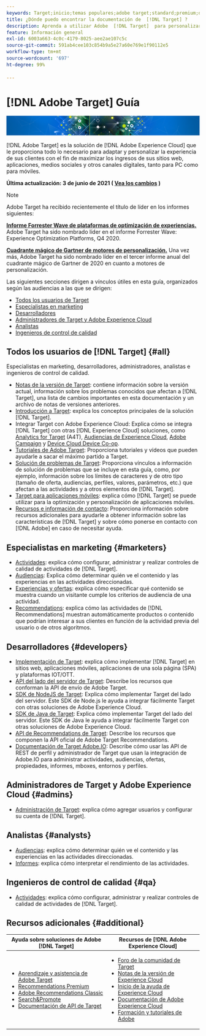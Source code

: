 ```yaml
---
keywords: Target;inicio;temas populares;adobe target;standard;premium;documentación de target;documentación de adobe target
title: ¿Dónde puedo encontrar la documentación de  [!DNL Target] ?
description: Aprenda a utilizar Adobe  [!DNL Target]  para personalizar la experiencia de sus clientes con el fin de maximizar los ingresos de sus sitios web y móviles, aplicaciones y otros canales digitales.
feature: Información general
exl-id: 6003a663-4c0c-4179-8025-aee2ae107c5c
source-git-commit: 591ab4cee103c854b9a5e27a60e769e1f90112e5
workflow-type: tm+mt
source-wordcount: '697'
ht-degree: 99%

---
```


# [!DNL Adobe Target] Guía

![Banner](assets/target-home-banner-simple.png)

[!DNL Adobe Target] es la solución de [!DNL Adobe Experience Cloud] que le proporciona todo lo necesario para adaptar y personalizar la experiencia de sus clientes con el fin de maximizar los ingresos de sus sitios web, aplicaciones, medios sociales y otros canales digitales, tanto para PC como para móviles.

**Última actualización: 3 de junio de 2021 (  [Vea los cambios](r-release-notes/doc-change.md) )**

>[!NOTE]
>
>Adobe Target ha recibido recientemente el título de líder en los informes siguientes:
>
>**[Informe Forrester Wave de plataformas de optimización de experiencias.](https://blog.adobe.com/en/2020/11/24/adobe-named-leader-in-forrester-wave-report-experience-optimization-platforms.html)** Adobe Target ha sido nombrado líder en el informe Forrester Wave: Experience Optimization Platforms, Q4 2020.
>
>**[Cuadrante mágico de Gartner de motores de personalización.](https://theblog.adobe.com/adobe-again-named-leader-in-gartner-magic-quadrant-for-personalization-engines/)** Una vez más, Adobe Target ha sido nombrado líder en el tercer informe anual del cuadrante mágico de Gartner de 2020 en cuanto a motores de personalización.

Las siguientes secciones dirigen a vínculos útiles en esta guía, organizados según las audiencias a las que se dirigen:

- [Todos los usuarios de Target](#all)
- [Especialistas en marketing](#marketers)
- [Desarrolladores ](#developers)
- [Administradores de Target y Adobe Experience Cloud](#admins)
- [Analistas ](#analysts)
- [Ingenieros de control de calidad ](#qa)

## Todos los usuarios de [!DNL Target]  {#all}

Especialistas en marketing, desarrolladores, administradores, analistas e ingenieros de control de calidad.

- [Notas de la versión de Target](r-release-notes/release-notes.md): contiene información sobre la versión actual, información sobre los problemas conocidos que afectan a [!DNL Target], una lista de cambios importantes en esta documentación y un archivo de notas de versiones anteriores.
- [Introducción a Target](c-intro/intro.md): explica los conceptos principales de la solución [!DNL Target].
- Integrar Target con Adobe Experience Cloud: Explica cómo se integra [!DNL Target] con otras [!DNL Experience Cloud] soluciones, como [Analytics for Target](/help/c-integrating-target-with-mac/a4t/a4t.md) (A4T), [Audiencias de Experience Cloud](/help/c-integrating-target-with-mac/mmp.md), [Adobe Campaign](/help/c-integrating-target-with-mac/campaign-and-target.md) y [Device Cloud Device Co-op](/help/c-integrating-target-with-mac/experience-cloud-device-co-op.md).
- [Tutoriales de Adobe Target](https://experienceleague.adobe.com/docs/target-learn/tutorials/overview.html?lang=es): Proporciona tutoriales y vídeos que pueden ayudarle a sacar el máximo partido a Target.
- [Solución de problemas de Target](r-troubleshooting-target/troubleshooting-target.md): Proporciona vínculos a información de solución de problemas que se incluye en esta guía, como, por ejemplo, información sobre los límites de caracteres y de otro tipo (tamaño de oferta, audiencias, perfiles, valores, parámetros, etc.) que afectan a las actividades y a otros elementos de [!DNL Target].
- [Target para aplicaciones móviles](c-target-mobile-app/target-mobile-app.md): explica cómo [!DNL Target] se puede utilizar para la optimización y personalización de aplicaciones móviles.
- [Recursos e información de contacto](cmp-resources-and-contact-information.md): Proporciona información sobre recursos adicionales para ayudarle a obtener información sobre las características de [!DNL Target] y sobre cómo ponerse en contacto con [!DNL Adobe] en caso de necesitar ayuda.

## Especialistas en marketing {#marketers}

- [Actividades](c-activities/activities.md): explica cómo configurar, administrar y realizar controles de calidad de actividades de [!DNL Target].
- [Audiencias](c-target/target.md): Explica cómo determinar quién ve el contenido y las experiencias en las actividades direccionadas.
- [Experiencias y ofertas](c-experiences/experiences.md): explica cómo especificar qué contenido se muestra cuando un visitante cumple los criterios de audiencia de una actividad.
- [Recommendations](c-recommendations/recommendations.md): explica cómo las actividades de [!DNL Recommendations] muestran automáticamente productos o contenido que podrían interesar a sus clientes en función de la actividad previa del usuario o de otros algoritmos.

## Desarrolladores {#developers}

- [Implementación de Target](c-implementing-target/implementing-target.md): explica cómo implementar [!DNL Target] en sitios web, aplicaciones móviles, aplicaciones de una sola página (SPA) y plataformas IOT/OTT.
- [API del lado del servidor de Target](https://developers.adobetarget.com/api/delivery-api/): Describe los recursos que conforman la API de envío de Adobe Target.
- [SDK de NodeJS de Target](https://github.com/adobe/target-nodejs-sdk): Explica cómo implementar Target del lado del servidor. Este SDK de Node.js le ayuda a integrar fácilmente Target con otras soluciones de Adobe Experience Cloud.
- [SDK de Java de Target](https://github.com/adobe/target-java-sdk): Explica cómo implementar Target del lado del servidor. Este SDK de Java le ayuda a integrar fácilmente Target con otras soluciones de Adobe Experience Cloud.
- [API de Recommendations de Target](https://developers.adobetarget.com/api/recommendations/): Describe los recursos que componen la API oficial de Adobe Target Recommendations.
- [Documentación de Target Adobe.IO](http://developers.adobetarget.com/api/#introduction): Describe cómo usar las API de REST de perfil y administrador de Target que usan la integración de Adobe.IO para administrar actividades, audiencias, ofertas, propiedades, informes, mboxes, entornos y perfiles.

## Administradores de Target y Adobe Experience Cloud {#admins}

- [Administración de Target](administrating-target/administrating-target.md): explica cómo agregar usuarios y configurar su cuenta de [!DNL Target].

## Analistas  {#analysts}

- [Audiencias](c-target/target.md): explica cómo determinar quién ve el contenido y las experiencias en las actividades direccionadas.
- [Informes](c-reports/reports.md): explica cómo interpretar el rendimiento de las actividades.

## Ingenieros de control de calidad {#qa}

- [Actividades](c-activities/activities.md): explica cómo configurar, administrar y realizar controles de calidad de actividades de [!DNL Target].

## Recursos adicionales {#additional}

| Ayuda sobre soluciones de Adobe [!DNL Target] | Recursos de [!DNL Adobe Experience Cloud] |
|--- |--- |
| <ul><li>[Aprendizaje y asistencia de Adobe Target](https://helpx.adobe.com/es/support/target.html)</li><li>[Recommendations Premium](c-recommendations/recommendations.md)</li><li>[Adobe Recommendations Classic](/help/assets/adobe-recommendations-classic.pdf)</li><li>[Search&amp;Promote](https://experienceleague.adobe.com/docs/search-promote/using/sp-home.html?lang=es)</li><li>[Documentación de API de Target](c-implementing-target/c-api-and-sdk-overview/api-and-sdk-overview.md)</li></ul> | <ul><li>[Foro de la comunidad de Target](https://forums.adobe.com/community/experience-cloud/marketing-cloud/target)</li><li>[Notas de la versión de Experience Cloud](https://experienceleague.adobe.com/docs/release-notes/experience-cloud/current.html?lang=es)</li><li>[Inicio de la ayuda de Experience Cloud](https://helpx.adobe.com/es/support/experience-cloud.html)</li><li>[Documentación de Adobe Experience Cloud](https://experienceleague.adobe.com/docs/experience-cloud/user-guides/home.html?lang=es)</li><li>[Formación y tutoriales de Adobe](https://helpx.adobe.com/es/learning.html?promoid=KAUDK)</li></ul> |  |
